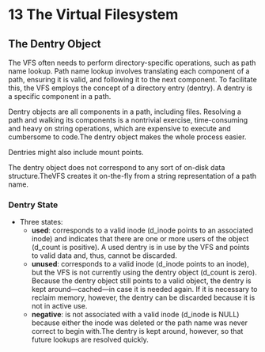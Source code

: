 # 13 The Virtual Filesystem
## The Dentry Object
The VFS often needs to perform directory-specific operations, such as path name lookup. Path name lookup involves translating each component of a path, ensuring it is valid, and following it to the next component. To facilitate this, the VFS employs the concept of a directory entry (dentry). A dentry is a specific component in a path.

Dentry objects are all components in a path, including files. Resolving a path and walking its components is a nontrivial exercise, time-consuming and heavy on string operations, which are expensive to execute and cumbersome to code.The dentry object makes the whole process easier.

Dentries might also include mount points.

The dentry object does not correspond to any sort of on-disk data structure.TheVFS creates it on-the-fly from a string representation of a path name.

### Dentry State
* Three states:
    * **used**: corresponds to a valid inode (d_inode points to an associated inode) and indicates that there are one or more users of the object (d_count is positive). A used dentry is in use by the VFS and points to valid data and, thus, cannot be discarded.
    * **unused**: corresponds to a valid inode (d_inode points to an inode), but the VFS is not currently using the dentry object (d_count is zero). Because the dentry object still points to a valid object, the dentry is kept around—cached—in case it is needed again. If it is necessary to reclaim memory, however, the dentry can be discarded because it is not in active use.
    * **negative**: is not associated with a valid inode (d_inode is NULL) because either the inode was deleted or the path name was never correct to begin with.The dentry is kept around, however, so that future lookups are resolved quickly.
